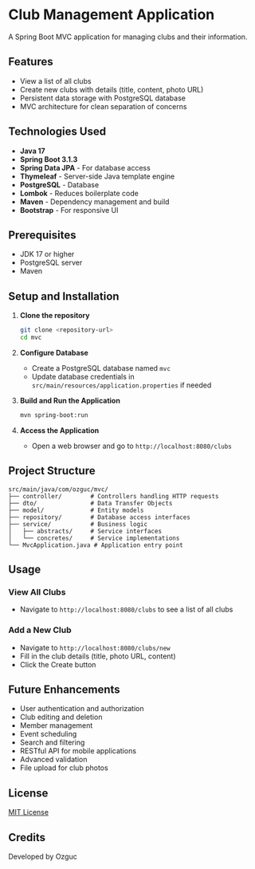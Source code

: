 # Club Management Application

A Spring Boot MVC application for managing clubs and their information.

## Features

- View a list of all clubs
- Create new clubs with details (title, content, photo URL)
- Persistent data storage with PostgreSQL database
- MVC architecture for clean separation of concerns

## Technologies Used

- **Java 17**
- **Spring Boot 3.1.3**
- **Spring Data JPA** - For database access
- **Thymeleaf** - Server-side Java template engine
- **PostgreSQL** - Database
- **Lombok** - Reduces boilerplate code
- **Maven** - Dependency management and build
- **Bootstrap** - For responsive UI

## Prerequisites

- JDK 17 or higher
- PostgreSQL server
- Maven

## Setup and Installation

1. **Clone the repository**
   ```bash
   git clone <repository-url>
   cd mvc
   ```

2. **Configure Database**
   - Create a PostgreSQL database named `mvc`
   - Update database credentials in `src/main/resources/application.properties` if needed

3. **Build and Run the Application**
   ```bash
   mvn spring-boot:run
   ```

4. **Access the Application**
   - Open a web browser and go to `http://localhost:8080/clubs`

## Project Structure

```
src/main/java/com/ozguc/mvc/
├── controller/        # Controllers handling HTTP requests
├── dto/               # Data Transfer Objects
├── model/             # Entity models
├── repository/        # Database access interfaces
├── service/           # Business logic
│   ├── abstracts/     # Service interfaces
│   └── concretes/     # Service implementations
└── MvcApplication.java # Application entry point
```

## Usage

### View All Clubs
- Navigate to `http://localhost:8080/clubs` to see a list of all clubs

### Add a New Club
- Navigate to `http://localhost:8080/clubs/new`
- Fill in the club details (title, photo URL, content)
- Click the Create button

## Future Enhancements

- User authentication and authorization
- Club editing and deletion
- Member management
- Event scheduling
- Search and filtering
- RESTful API for mobile applications
- Advanced validation
- File upload for club photos

## License

[MIT License](LICENSE)

## Credits

Developed by Ozguc 